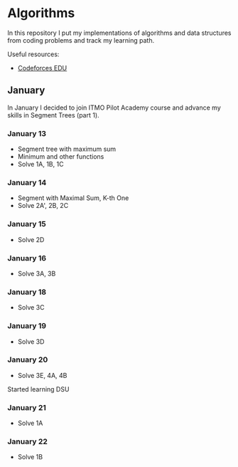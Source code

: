 # Algorithms
In this repository I put my implementations of algorithms and data structures from coding problems and track my learning path.

Useful resources:
* [Codeforces EDU](https://codeforces.com/edu/courses)

## January

In January I decided to join ITMO Pilot Academy course and advance my skills in Segment Trees (part 1).

### January 13
* Segment tree with maximum sum
* Minimum and other functions
* Solve 1A, 1B, 1C

### January 14
* Segment with Maximal Sum, K-th One
* Solve 2A', 2B, 2C

### January 15
* Solve 2D

### January 16
* Solve 3A, 3B

### January 18
* Solve 3C

### January 19
* Solve 3D

### January 20
* Solve 3E, 4A, 4B

Started learning DSU

### January 21
* Solve 1A

### January 22
* Solve 1B
